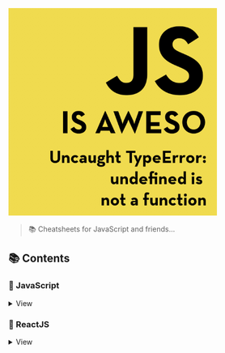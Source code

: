 [![JS IS AWESOME](logo.jpg)](https://github.com/anupjha/js-is-awesome/)
> 📚 Cheatsheets for JavaScript and friends...

## 📚 Contents

### 📃 JavaScript
<details>
<summary>View</summary>

#### Vanilla JS
- [Test](javascript/test.md)

#### ES6 and beyond...
- [Test](javascript/test.md)

</details>

### 📃 ReactJS
<details>
<summary>View</summary>

#### React
- [Test](javascript/test.md)

#### React Hooks
- [Test](javascript/test.md)

#### React Router
- [Test](javascript/test.md)

#### Redux
- [Test](javascript/test.md)

</details>





